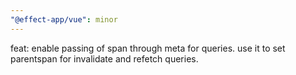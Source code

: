 ```yaml
---
"@effect-app/vue": minor
---
```


feat: enable passing of span through meta for queries. use it to set parentspan for invalidate and refetch queries.
